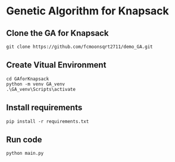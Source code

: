 # Genetic Algorithm for Knapsack

## Clone the GA for Knapsack
```Shell
git clone https://github.com/fcmoonsqrt2711/demo_GA.git
```

## Create Vitual Environment

```Shell
cd GAforKnapsack
python -m venv GA_venv
.\GA_venv\Scripts\activate
```

## Install requirements
```Shell
pip install -r requirements.txt
```

## Run code
```Shell
python main.py
```

